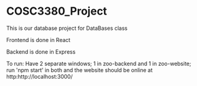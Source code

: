 # COSC3380_Project

This is our database project for DataBases class

Frontend is done in React

Backend is done in Express

To run: Have 2 separate windows; 1 in zoo-backend and 1 in zoo-website; run 'npm start' in both and the website should be online at http:http://localhost:3000/
